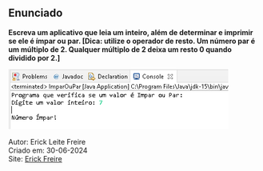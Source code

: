 ## Enunciado

**Escreva um aplicativo que leia um inteiro, além de determinar e imprimir se ele é ímpar ou par. [Dica: utilize o operador de resto. Um número par é um múltiplo de 2. Qualquer múltiplo de 2 deixa um resto 0 quando dividido por 2.]**

![Impar Ou Par em Java](imparpar.png)

Autor: Erick Leite Freire<br>
Criado em: 30-06-2024<br>
Site: [Erick Freire](https://www.erickfreire.com.br)<br>
